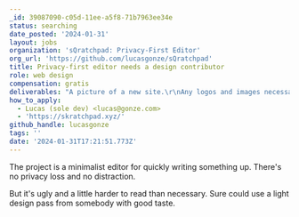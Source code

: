 ```yaml
---
_id: 39087090-c05d-11ee-a5f8-71b7963ee34e
status: searching
date_posted: '2024-01-31'
layout: jobs
organization: 'sQratchpad: Privacy-First Editor'
org_url: 'https://github.com/lucasgonze/sQratchpad'
title: Privacy-first editor needs a design contributor
role: web design
compensation: gratis
deliverables: "A picture of a new site.\r\nAny logos and images necessary."
how_to_apply:
  - Lucas (sole dev) <lucas@gonze.com>
  - 'https://skratchpad.xyz/'
github_handle: lucasgonze
tags: ''
date: '2024-01-31T17:21:51.773Z'
---
```

The project is a minimalist editor for quickly writing something up. There's no privacy loss and no distraction. 

But it's ugly and a little harder to read than necessary. Sure could use a light design pass from somebody with good taste.
